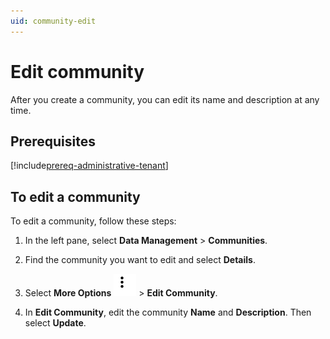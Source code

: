 ```yaml
---
uid: community-edit
---
```


# Edit community

After you create a community, you can edit its name and description at any time.

## Prerequisites

[!include[prereq-administrative-tenant](includes/prereq-administrative-tenant.md)]

## To edit a community

To edit a community, follow these steps:

1. In the left pane, select **Data Management** > **Communities**.

1. Find the community you want to edit and select **Details**.

1. Select **More Options** ![More Options](../_icons/dots-vertical.svg) > **Edit Community**.

1. In **Edit Community**, edit the community **Name** and **Description**. Then select **Update**.
